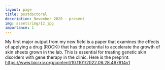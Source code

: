 ```yaml
---
layout: page
title: postdoctoral
description: November 2020 - present
img: assets/img/12.jpg
importance: 1
---
```


My first major output from my new field is a paper that examines the effects of applying a drug (ROCKi) that has the potential to accelerate the growth of skin sheets grown in the lab. This is essential for treating genetic skin disorders with gene therapy in the clinic. Here is the preprint: https://www.biorxiv.org/content/10.1101/2022.06.28.497914v1

